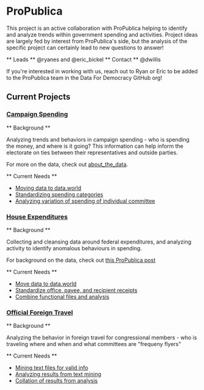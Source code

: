 # ProPublica

This project is an active collaboration with ProPublica helping to identify and analyze trends within government spending and activities. Project ideas are largely fed by interest from ProPublica's side, but the analysis of the specific project can certainly lead to new questions to answer!

** Leads ** @ryanes and @eric_bickel
** Contact ** @dwillis

If you're interested in working with us, reach out to Ryan or Eric to be added to the ProPublica team in the Data For Democracy GitHub org!

## Current Projects

### [Campaign Spending](https://github.com/Data4Democracy/campaign_expenditures)

** Background ** 

Analyzing trends and behaviors in campaign spending - who is spending the money, and where is it going? This information can help inform the electorate on ties between their representatives and outside parties.

For more on the data, check out [about_the_data](https://github.com/Data4Democracy/campaign_expenditures/blob/master/about_the_data.Rmd).

** Current Needs **

- [Moving data to data.world](https://github.com/Data4Democracy/campaign_expenditures/issues/2)
- [Standardizing spending categories](https://github.com/Data4Democracy/campaign_expenditures/issues/3)
- [Analyzing variation of spending of individual committee](https://github.com/Data4Democracy/campaign_expenditures/issues/4)

### [House Expenditures](https://github.com/Data4Democracy/house_expenditures)

** Background ** 

Collecting and cleansing data around federal expenditures, and analyzing activity to identify anomalous behaviours in spending.

For background on the data, check out [this ProPublica post](https://www.propublica.org/article/update-on-house-disbursements-a-few-notes-on-how-to-use-the-data)

** Current Needs **

- [Move data to data.world](https://github.com/Data4Democracy/house_expenditures/issues/4)
- [Standardize office, payee, and recipient receipts](https://github.com/Data4Democracy/house_expenditures/issues/6)
- [Combine functional files and analysis](https://github.com/Data4Democracy/house_expenditures/issues/7)

### [Official Foreign Travel](https://github.com/Data4Democracy/official-foreign-travel)

** Background ** 

Analyzing the behavior in foreign travel for congressional members - who is traveling where and when and what committees are "frequeny flyers"

** Current Needs **

- [Mining text files for valid info](https://github.com/Data4Democracy/official-foreign-travel/issues/1)
- [Analyzing results from text mining](https://github.com/Data4Democracy/official-foreign-travel/issues/2)
- [Collation of results from analysis](https://github.com/Data4Democracy/official-foreign-travel/issues/3)
